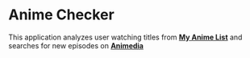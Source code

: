 # Anime Checker

This application analyzes user watching titles from **[My Anime List](https://myanimelist.net/)** and searches for new episodes on **[Animedia](http://online.animedia.tv/)**

